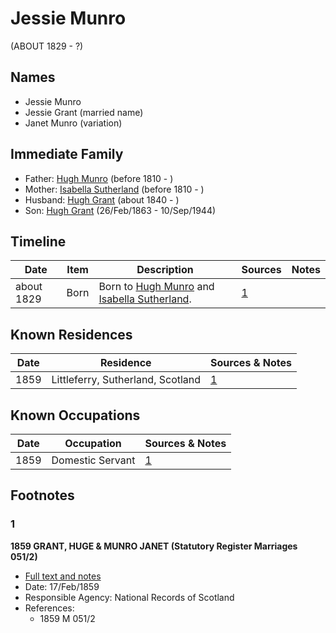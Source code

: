﻿---
layout: person
subject_key: i41510480
permalink: /people/i41510480
---

# Jessie Munro
(ABOUT 1829 - ?)

## Names

* Jessie Munro
* Jessie Grant (married name)
* Janet Munro (variation)

## Immediate Family

* Father: [Hugh Munro](./@24463792@-hugh-munro-b1810-d.md) (before 1810 - )
* Mother: [Isabella Sutherland](./@80519670@-isabella-sutherland-b1810-d.md) (before 1810 - )
* Husband: [Hugh Grant](./@34164542@-hugh-grant-b1840-d.md) (about 1840 - )
* Son: [Hugh Grant](./@31066628@-hugh-grant-b1863-2-26-d1944-9-10.md) (26/Feb/1863 - 10/Sep/1944)

## Timeline

Date | Item | Description | Sources | Notes
---|---|---|---|---
about 1829 | Born | Born to [Hugh Munro](./@24463792@-hugh-munro-b1810-d.md) and [Isabella Sutherland](./@80519670@-isabella-sutherland-b1810-d.md). | [1](#1) | 

## Known Residences

Date | Residence | Sources & Notes
---|---|---
1859 | Littleferry, Sutherland, Scotland | [1](#1)

## Known Occupations

Date | Occupation | Sources & Notes
---|---|---
1859 | Domestic Servant | [1](#1)

## Footnotes

### 1

**1859 GRANT, HUGE & MUNRO JANET (Statutory Register Marriages 051/2)**

* [Full text and notes](../sources/@78170305@-1859-grant,-huge-&-munro-janet-statutory-register-marriages-051-2-.md)
* Date: 17/Feb/1859
* Responsible Agency: National Records of Scotland
* References: 
  * 1859 M 051/2

